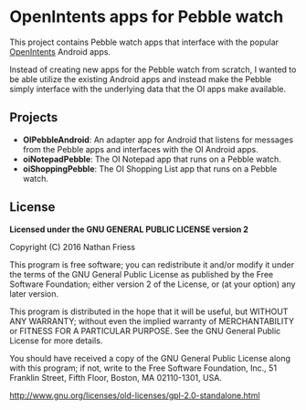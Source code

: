 # OpenIntents apps for Pebble watch

This project contains Pebble watch apps that interface with the
popular [OpenIntents](http://www.openintents.org/) Android apps.

Instead of creating new apps for the Pebble watch from scratch,
I wanted to be able utilize the existing Android apps and instead
make the Pebble simply interface with the underlying data that
the OI apps make available.

## Projects

- **OIPebbleAndroid**: An adapter app for Android that listens
  for messages from the Pebble apps and interfaces with the OI
  Android apps.
- **oiNotepadPebble**: The OI Notepad app that runs
  on a Pebble watch.
- **oiShoppingPebble**: The OI Shopping List app that runs
  on a Pebble watch.

## License

**Licensed under the GNU GENERAL PUBLIC LICENSE version 2**

Copyright (C) 2016  Nathan Friess

This program is free software; you can redistribute it and/or
modify it under the terms of the GNU General Public License
as published by the Free Software Foundation; either version 2
of the License, or (at your option) any later version.

This program is distributed in the hope that it will be useful,
but WITHOUT ANY WARRANTY; without even the implied warranty of
MERCHANTABILITY or FITNESS FOR A PARTICULAR PURPOSE.  See the
GNU General Public License for more details.

You should have received a copy of the GNU General Public License
along with this program; if not, write to the Free Software
Foundation, Inc., 51 Franklin Street, Fifth Floor, Boston, MA  02110-1301, USA.

http://www.gnu.org/licenses/old-licenses/gpl-2.0-standalone.html
